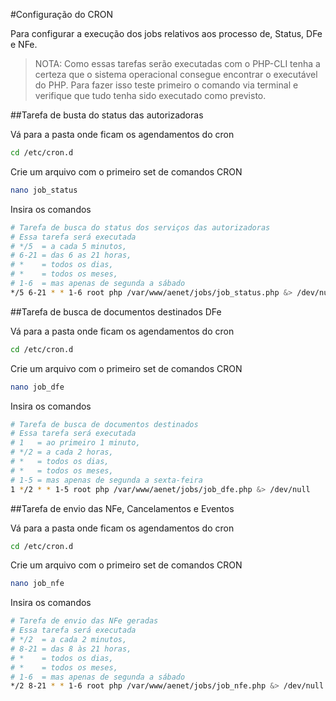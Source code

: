 #Configuração do CRON

Para configurar a execução dos jobs relativos aos processo de, Status, DFe e NFe.

>NOTA: Como essas tarefas serão executadas com o PHP-CLI tenha a certeza que o sistema operacional consegue encontrar o executável do PHP.
>Para fazer isso teste primeiro o comando via terminal e verifique que tudo tenha sido executado como previsto. 

##Tarefa de busta do status das autorizadoras

Vá para a pasta onde ficam os agendamentos do cron

```bash
cd /etc/cron.d
```
Crie um arquivo com o primeiro set de comandos CRON

```bash
nano job_status
```

Insira os comandos
 
```bash
# Tarefa de busca do status dos serviços das autorizadoras
# Essa tarefa será executada
# */5  = a cada 5 minutos,
# 6-21 = das 6 as 21 horas,
# *    = todos os dias,
# *    = todos os meses,
# 1-6  = mas apenas de segunda a sábado
*/5 6-21 * * 1-6 root php /var/www/aenet/jobs/job_status.php &> /dev/null
```

##Tarefa de busca de documentos destinados DFe

Vá para a pasta onde ficam os agendamentos do cron

```bash
cd /etc/cron.d
```

Crie um arquivo com o primeiro set de comandos CRON

```bash
nano job_dfe
```

Insira os comandos
 
```bash
# Tarefa de busca de documentos destinados
# Essa tarefa será executada
# 1   = ao primeiro 1 minuto,
# */2 = a cada 2 horas,
# *   = todos os dias,
# *   = todos os meses,
# 1-5 = mas apenas de segunda a sexta-feira
1 */2 * * 1-5 root php /var/www/aenet/jobs/job_dfe.php &> /dev/null
```

##Tarefa de envio das NFe, Cancelamentos e Eventos 

Vá para a pasta onde ficam os agendamentos do cron

```bash
cd /etc/cron.d
```

Crie um arquivo com o primeiro set de comandos CRON

```bash
nano job_nfe
```
Insira os comandos

```bash
# Tarefa de envio das NFe geradas
# Essa tarefa será executada 
# */2  = a cada 2 minutos,
# 8-21 = das 8 às 21 horas,
# *    = todos os dias,
# *    = todos os meses,
# 1-6  = mas apenas de segunda a sábado 
*/2 8-21 * * 1-6 root php /var/www/aenet/jobs/job_nfe.php &> /dev/null
```

